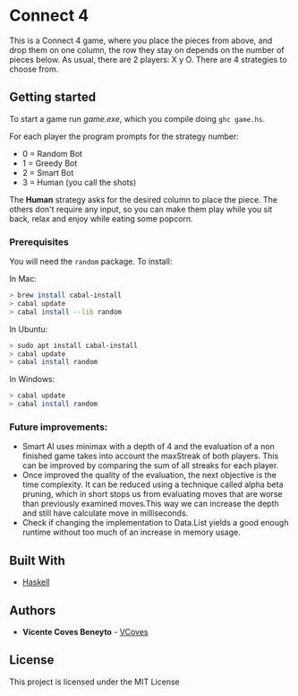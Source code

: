 # Connect 4

This is a Connect 4 game, where you place the pieces from above, and drop them on one column, the row they stay on depends on the number of pieces below.
As usual, there are 2 players: X y O. 
There are 4 strategies to choose from.

## Getting started
To start a game run *game.exe*, which you compile doing `ghc game.hs`.

For each player the program prompts for the strategy number:
* 0 = Random Bot
* 1 = Greedy Bot
* 2 = Smart Bot
* 3 = Human (you call the shots)

The **Human** strategy asks for the desired column to place the piece. The others don't require any input, so you can make them play while you sit back, relax and enjoy while eating some popcorn. 

### Prerequisites

You will need the `random` package.
To install:

In Mac:

```bash
> brew install cabal-install
> cabal update
> cabal install --lib random
```

In Ubuntu:

```bash
> sudo apt install cabal-install
> cabal update
> cabal install random
```

In Windows:

```bash
> cabal update
> cabal install random
```

### Future improvements:
* Smart AI uses minimax with a depth of 4 and the evaluation of a non finished game takes into account the maxStreak of both players. This can be improved by comparing the sum of all streaks for each player. 
* Once improved the quality of the evaluation, the next objective is the time complexity. It can be reduced using a technique called alpha beta pruning, which in short stops us from evaluating moves that are worse than previously examined moves.This way we can increase the depth and still have calculate move in milliseconds. 
* Check if changing the implementation to Data.List yields a good enough runtime without too much of an increase in memory usage.

## Built With

* [Haskell](https://www.haskell.org/)

## Authors

* **Vicente Coves Beneyto** - [VCoves](https://github.com/VCoves)

## License

This project is licensed under the MIT License